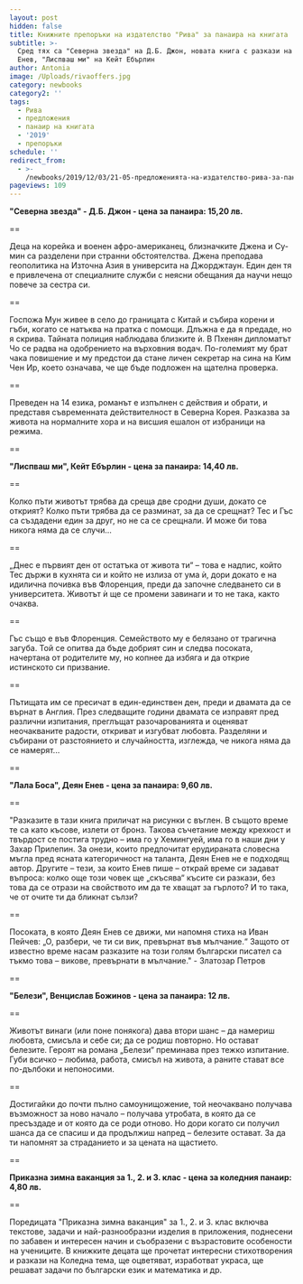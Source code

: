 ```yaml
---
layout: post
hidden: false
title: Книжните препоръки на издателство "Рива" за панаира на книгата
subtitle: >-
  Сред тях са "Северна звезда" на Д.Б. Джон, новата книга с разкази на Деян
  Енев, "Лиспваш ми" на Кейт Ебърлин
author: Antonia
image: /Uploads/rivaoffers.jpg
category: newbooks
category2: ''
tags:
  - Рива
  - предложения
  - панаир на книгата
  - '2019'
  - препоръки
schedule: ''
redirect_from:
  - >-
    /newbooks/2019/12/03/21-05-предложенията-на-издателство-рива-за-панаира-на-книгата
pageviews: 109
---
```

**"Северна звезда" - Д.Б. Джон - цена за панаира: 15,20 лв.**

\==

Деца на корейка и военен афро-американец, близначките Джена и Су-мин са разделени при странни обстоятелства. Джена преподава геополитика на Източна Азия в университа на Джорджтаун. Един ден тя е привлечена от специалните служби с неясни обещания да научи нещо повече за сестра си. 

\==

Госпожа Мун живее в село до границата с Китай и събира корени и гъби, когато се натъква на пратка с помощи. Длъжна е да я предаде, но я скрива. Тайната полиция наблюдава близките ѝ. В Пхенян дипломатът Чо се радва на одобрението на върховния водач. По-големият му брат чака повишение и му предстои да стане личен секретар на сина на Ким Чен Ир, което означава, че ще бъде подложен на щателна проверка. 

\==

Преведен на 14 езика, романът е изпълнен с действия и обрати, и представя съвременната действителност в Северна Корея. Разказва за живота на нормалните хора и на висшия ешалон от избраници на режима.

\==

**"Лиспваш ми", Кейт Ебърлин - цена за панаира: 14,40 лв.**

\==

Колко пъти животът трябва да среща две сродни души, докато се открият? Колко пъти трябва да се разминат, за да се срещнат? Тес и Гъс са създадени един за друг, но не са се срещнали. И може би това никога няма да се случи...

\==

„Днес е първият ден от остатъка от живота ти“ – това е надпис, който Тес държи в кухнята си и който не излиза от ума ѝ, дори докато е на идилична почивка във Флоренция, преди да започне следването си в университета. Животът ѝ ще се промени завинаги и то не така, както очаква.

\==

Гъс също е във Флоренция. Семейството му е белязано от трагична загуба. Той се опитва да бъде добрият син и следва посоката, начертана от родителите му, но копнее да избяга и да открие истинското си призвание. 

\==

Пътищата им се пресичат в един-единствен ден, преди и двамата да се върнат в Англия. През следващите години двамата се изправят пред различни изпитания, преглъщат разочарованията и оценяват неочакваните радости, откриват и изгубват любовта. Разделяни и събирани от разстоянието и случайността, изглежда, че никога няма да се намерят...

\==

**"Лала Боса", Деян Енев - цена за панаира: 9,60 лв.**

\==

"Разказите в тази книга приличат на рисунки с въглен. В същото време те са като късове, излети от бронз. Такова съчетание между крехкост и твърдост се постига трудно – има го у Хемингуей, има го в наши дни у Захар Прилепин. За онези, които предпочитат ерудираната словесна мъгла пред ясната категоричност на таланта, Деян Енев не е подходящ автор. Другите – тези, за които Енев пише – открай време си задават въпроса: колко още този човек ще „скъсява“ късите си разкази, без това да се отрази на свойството им да те хващат за гърлото? И то така, че от очите ти да бликнат сълзи?

\==

Посоката, в която Деян Енев се движи, ми напомня стиха на Иван Пейчев: „О, разбери, че ти си вик, превърнат във мълчание.“ Защото от известно време насам разказите на този голям български писател са тъкмо това – викове, превърнати в мълчание." - Златозар Петров

\==

**"Белези", Венцислав Божинов - цена за панаира: 12 лв.**

\==

Животът винаги (или поне понякога) дава втори шанс – да намериш любовта, смисъла и себе си; да се родиш повторно. Но остават белезите. Героят на романа „Белези“ преминава през тежко изпитание. Губи всичко – любима, работа, смисъл на живота, а раните стават все по-дълбоки и непоносими.

\==

Достигайки до почти пълно самоунищожение, той неочаквано получава възможност за ново начало – получава утробата, в която да се пресъздаде и от която да се роди отново. Но дори когато си получил шанса да се спасиш и да продължиш напред – белезите остават. За да ти напомнят за страданието и за цената на щастието.

\==

**Приказна зимна ваканция за 1., 2. и 3. клас - цена за коледния панаир: 4,80 лв.**

\==

Поредицата "Приказна зимна ваканция" за 1., 2. и 3. клас включва текстове, задачи и най-разнообразни изделия в приложения, поднесени по забавен и интересен начин и съобразени с възрастовите особености на учениците.  В книжките децата ще прочетат интересни стихотворения и разкази на Коледна тема, ще оцветяват, изработват украса, ще решават задачи по български език и математика и др.
